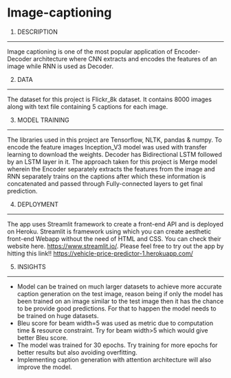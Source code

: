 # Image-captioning

1. DESCRIPTION
--------------
Image captioning is one of the most popular application of Encoder-Decoder architecture where CNN extracts and encodes the features of an image while RNN is used as Decoder.

2. DATA
--------------
The dataset for this project is Flickr_8k dataset. It contains 8000 images along with text file containing 5 captions for each image. 

3. MODEL TRAINING
--------------
The libraries used in this project are Tensorflow, NLTK, pandas & numpy.
To encode the feature images Inception_V3 model was used with transfer learning to download the weights. Decoder has Bidirectional LSTM followed by an LSTM layer in it. The approach taken for this project is Merge model wherein the Encoder separately extracts the features from the image and RNN separately trains on the captions after which these information is concatenated and passed through Fully-connected layers to get final prediction.

4. DEPLOYMENT
--------------
The app uses Streamlit framework to create a front-end API and is deployed on Heroku.
Streamlit is framework using which you can create aesthetic front-end Webapp without the need of HTML and CSS. You can check their website here. https://www.streamlit.io/. 
Please feel free to try out the app by hitting this link!! https://vehicle-price-predictor-1.herokuapp.com/

5. INSIGHTS
--------------
- Model can be trained on much larger datasets to achieve more accurate caption generation on the test image, reason being if only the model has been trained on an image similar to the test image then it has the chance to be provide good predictions. For that to happen the model needs to be trained on huge datasets.
- Bleu score for beam width=5 was used as metric due to computation time & resource constraint. Try for beam width>5 which would give better Bleu score.
- The model was trained for 30 epochs. Try training for more epochs for better results but also avoiding overfitting.
- Implementing caption generation with attention architecture will also improve the model.
